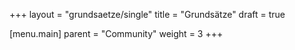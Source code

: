 +++
layout = "grundsaetze/single"
title = "Grundsätze"
draft = true

[menu.main]
  parent = "Community"
  weight = 3
+++
